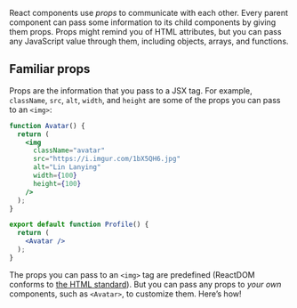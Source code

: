 React components use _props_ to communicate with each other. Every parent component can pass some information to its child components by giving them props. Props might remind you of HTML attributes, but you can pass any JavaScript value through them, including objects, arrays, and functions.

## Familiar props [](https://react.dev/learn/passing-props-to-a-component#familiar-props "Link for Familiar props")

Props are the information that you pass to a JSX tag. For example, `className`, `src`, `alt`, `width`, and `height` are some of the props you can pass to an `<img>`: 

```jsx 
function Avatar() {
  return (
    <img
      className="avatar"
      src="https://i.imgur.com/1bX5QH6.jpg"
      alt="Lin Lanying"
      width={100}
      height={100}
    />
  );
}

export default function Profile() {
  return (
    <Avatar />
  );
}
```

The props you can pass to an `<img>` tag are predefined (ReactDOM conforms to [the HTML standard](https://www.w3.org/TR/html52/semantics-embedded-content.html#the-img-element)). But you can pass any props to _your own_ components, such as `<Avatar>`, to customize them. Here’s how!